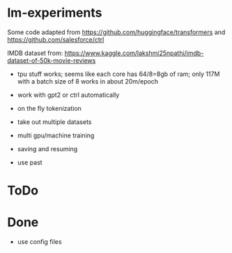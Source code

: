 # lm-experiments

Some code adapted from https://github.com/huggingface/transformers and https://github.com/salesforce/ctrl

IMDB dataset from: https://www.kaggle.com/lakshmi25npathi/imdb-dataset-of-50k-movie-reviews

-   tpu stuff works; seems like each core has 64/8=8gb of ram; only 117M with a batch size of 8 works in about 20m/epoch

-   work with gpt2 or ctrl automatically

-   on the fly tokenization
-   take out multiple datasets
-   multi gpu/machine training
-   saving and resuming
-   use past

# ToDo

# Done

-   use config files
